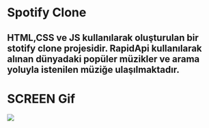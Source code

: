 # Spotify Clone

## HTML,CSS ve JS kullanılarak oluşturulan bir stotify clone projesidir. RapidApi kullanılarak alınan dünyadaki popüler müzikler ve arama yoluyla istenilen müziğe ulaşılmaktadır.

# SCREEN Gif
![](spotifyClone.gif)

